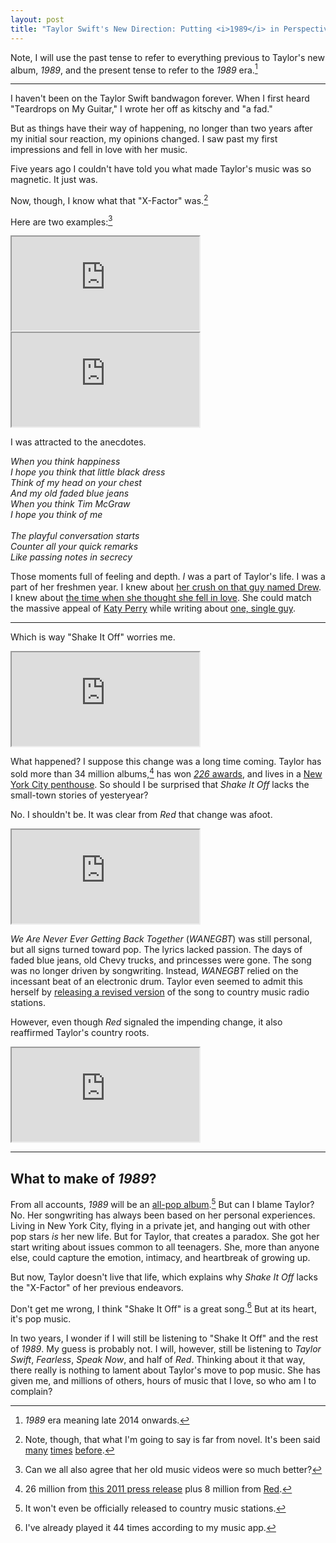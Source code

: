 ```yaml
---
layout: post
title: "Taylor Swift's New Direction: Putting <i>1989</i> in Perspective"
---
```


Note, I will use the past tense to refer to everything previous to Taylor's new album, *1989*, and the present tense to refer to the *1989* era.[^1]

<hr>

I haven't been on the Taylor Swift bandwagon forever. When I first heard "Teardrops on My Guitar," I wrote her off as kitschy and "a fad."

But as things have their way of happening, no longer than two years after my initial sour reaction, my opinions changed. I saw past my first impressions and fell in love with her music.

Five years ago I couldn't have told you what made Taylor's music was so magnetic. It just was.

Now, though, I know what that "X-Factor" was.[^2]

Here are two examples:[^3]

<div class="responsive-container"><iframe src='http://www.youtube.com/embed/GkD20ajVxnY?start=63&amp;end=83'  allowfullscreen></iframe></div>

<div class="responsive-container"><iframe src='https://www.youtube.com/embed/iQGn0Tv0CcYstart=58&amp;end=123'  allowfullscreen></iframe></div>

I was attracted to the anecdotes.

<div class="center"><i>When you think happiness <br>
I hope you think that little black dress <br>
Think of my head on your chest <br>
And my old faded blue jeans <br>
When you think Tim McGraw <br>
I hope you think of me</i><br><br></div>

<div class="center"><i>The playful conversation starts <br>
Counter all your quick remarks <br>
Like passing notes in secrecy</i></div>

Those moments full of feeling and depth. *I* was a part of Taylor's life. I was a part of her freshmen year. I knew about [her crush on that guy named Drew][freshman crush]. I knew about [the time when she thought she fell in love][fifteen song]. She could match the massive appeal of [Katy Perry](https://www.youtube.com/watch?v=F57P9C4SAW4) while writing about [one, single guy](https://www.youtube.com/watch?v=Y28pUGkk9vc).

<hr>

Which is way "Shake It Off" worries me.

<div class="responsive-container"><iframe src='http://www.youtube.com/embed/nfWlot6h_JM?start=16&amp;end=41' allowfullscreen></iframe></div>

What happened? I suppose this change was a long time coming. Taylor has sold more than 34 million albums,[^4] has won [*226* awards][Taylor Swift awards list], and lives in a [New York City penthouse][]. So should I be surprised that *Shake It Off* lacks the small-town stories of yesteryear?

No. I shouldn't be. It was clear from *Red* that change was afoot.

<div class="responsive-container"><iframe src='http://www.youtube.com/embed/WA4iX5D9Z64?start=21&amp;end=40'  allowfullscreen></iframe></div>

*We Are Never Ever Getting Back Together* (*WANEGBT*) was still personal, but all signs turned toward pop. The lyrics lacked passion. The days of faded blue jeans, old Chevy trucks, and princesses were gone. The song was no longer driven by songwriting. Instead, *WANEGBT* relied on the incessant beat of an electronic drum. Taylor even seemed to admit this herself by [releasing a revised version][WANEGBT country version] of the song to country music radio stations.

However, even though *Red* signaled the impending change, it also reaffirmed Taylor's country roots.

<div class="responsive-container"><iframe src='http://www.youtube.com/embed/cMPEd8m79Hw?start=30&amp;end=96' allowfullscreen></iframe></div>

<hr>

## What to make of *1989*?

From all accounts, *1989* will be an [all-pop album][1989 all pop].[^5] But can I blame Taylor? No. Her songwriting has always been based on her personal experiences. Living in New York City, flying in a private jet, and hanging out with other pop stars *is* her new life. But for Taylor, that creates a paradox. She got her start writing about issues common to all teenagers. She, more than anyone else, could capture the emotion, intimacy, and heartbreak of growing up.

But now, Taylor doesn't live that life, which explains why *Shake It Off* lacks the "X-Factor" of her previous endeavors.

Don't get me wrong, I think "Shake It Off" is a great song.[^6] But at its heart, it's pop music.

In two years, I wonder if I will still be listening to "Shake It Off" and the rest of *1989*. My guess is probably not. I will, however, still be listening to *Taylor Swift*, *Fearless*, *Speak Now*, and half of *Red*. Thinking about it that way, there really is nothing to lament about Taylor's move to pop music. She has given me, and millions of others, hours of music that I love, so who am I to complain?


[^1]: *1989* era meaning late 2014 onwards.

[^2]: Note, though, that what I'm going to say is far from novel. It's been said [many][] [times][] [before][].

[^3]: Can we all also agree that her old music videos were so much better?

[^4]: 26 million from [this 2011 press release][Big Machine press release] plus 8 million from [Red][Red album sales].

[^5]: It won't even be officially released to country music stations.

[^6]: I've already played it 44 times according to my music app.


[many]: http://oneweekoneband.tumblr.com/post/56894134244/tim-mcgraw-taylor-swift-i-spent-my

[times]: http://www.nytimes.com/2008/11/09/arts/music/09cara.html

[before]: http://www.nytimes.com/2009/08/29/arts/music/29swift.html

[freshman crush]: www.youtube.com/watch?v=xKCek6_dB0M

[fifteen song]: https://www.youtube.com/watch?v=Pb-K2tXWK4w

[Big Machine press release]: http://www.prnewswire.com/news-releases/taylor-swift-tops-20-million-in-record-sales-118987324.html

[Red album sales]: http://en.wikipedia.org/wiki/Red_(Taylor_Swift_album)

[Taylor Swift awards list]: http://en.wikipedia.org/wiki/List_of_awards_and_nominations_received_by_Taylor_Swift

[New York City penthouse]: http://en.wikipedia.org/wiki/Taylor_Swift#Wealth

[WANEGBT country version]: https://www.youtube.com/watch?v=GY8P2YPiDrc

[1989 all pop]: http://radio.com/2014/08/25/taylor-swift-leaves-country-radio-behind-for-mass-appeal-pop/
